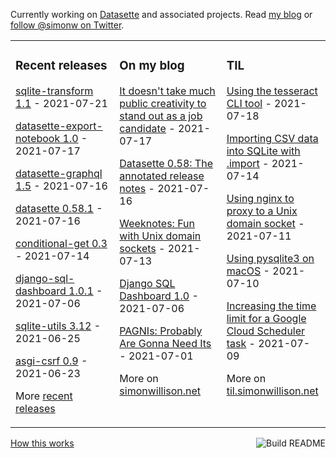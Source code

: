 Currently working on [Datasette](https://datasette.io/) and associated projects. Read [my blog](https://simonwillison.net/) or [follow @simonw on Twitter](https://twitter.com/simonw).

<table><tr><td valign="top" width="33%">

### Recent releases
<!-- recent_releases starts -->
[sqlite-transform 1.1](https://github.com/simonw/sqlite-transform/releases/tag/1.1) - 2021-07-21

[datasette-export-notebook 1.0](https://github.com/simonw/datasette-export-notebook/releases/tag/1.0) - 2021-07-17

[datasette-graphql 1.5](https://github.com/simonw/datasette-graphql/releases/tag/1.5) - 2021-07-16

[datasette 0.58.1](https://github.com/simonw/datasette/releases/tag/0.58.1) - 2021-07-16

[conditional-get 0.3](https://github.com/simonw/conditional-get/releases/tag/0.3) - 2021-07-14

[django-sql-dashboard 1.0.1](https://github.com/simonw/django-sql-dashboard/releases/tag/1.0.1) - 2021-07-06

[sqlite-utils 3.12](https://github.com/simonw/sqlite-utils/releases/tag/3.12) - 2021-06-25

[asgi-csrf 0.9](https://github.com/simonw/asgi-csrf/releases/tag/0.9) - 2021-06-23
<!-- recent_releases ends -->
More [recent releases](https://github.com/simonw/simonw/blob/main/releases.md)
</td><td valign="top" width="34%">

### On my blog
<!-- blog starts -->
[It doesn't take much public creativity to stand out as a job candidate](http://simonwillison.net/2021/Jul/17/standing-out/) - 2021-07-17

[Datasette 0.58: The annotated release notes](http://simonwillison.net/2021/Jul/16/datasette-058/) - 2021-07-16

[Weeknotes: Fun with Unix domain sockets](http://simonwillison.net/2021/Jul/13/unix-domain-sockets/) - 2021-07-13

[Django SQL Dashboard 1.0](http://simonwillison.net/2021/Jul/6/django-sql-dashboard/) - 2021-07-06

[PAGNIs: Probably Are Gonna Need Its](http://simonwillison.net/2021/Jul/1/pagnis/) - 2021-07-01
<!-- blog ends -->
More on [simonwillison.net](https://simonwillison.net/)
</td><td valign="top" width="33%">

### TIL
<!-- tils starts -->
[Using the tesseract CLI tool](https://til.simonwillison.net/tesseract/tesseract-cli) - 2021-07-18

[Importing CSV data into SQLite with .import](https://til.simonwillison.net/sqlite/import-csv) - 2021-07-14

[Using nginx to proxy to a Unix domain socket](https://til.simonwillison.net/nginx/proxy-domain-sockets) - 2021-07-11

[Using pysqlite3 on macOS](https://til.simonwillison.net/sqlite/pysqlite3-on-macos) - 2021-07-10

[Increasing the time limit for a Google Cloud Scheduler task](https://til.simonwillison.net/cloudrun/increase-cloud-scheduler-time-limit) - 2021-07-09
<!-- tils ends -->
More on [til.simonwillison.net](https://til.simonwillison.net/)
</td></tr></table>

<a href="https://github.com/simonw/simonw/actions"><img src="https://github.com/simonw/simonw/workflows/Build%20README/badge.svg" align="right" alt="Build README"></a> <a href="https://simonwillison.net/2020/Jul/10/self-updating-profile-readme/">How this works</a>

